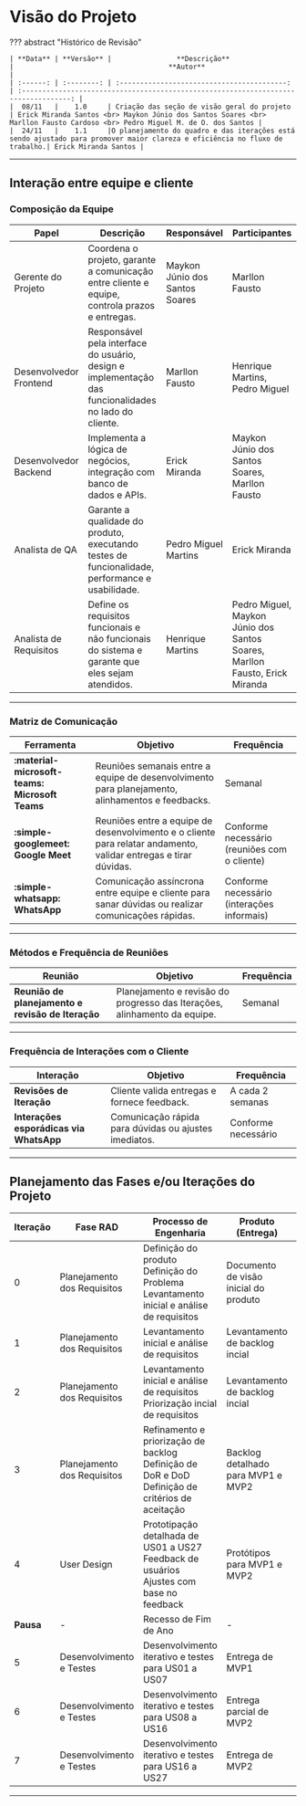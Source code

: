 # **Visão do Projeto**

??? abstract "Histórico de Revisão"

    | **Data** | **Versão** |                **Descrição**                |                                      **Autor**                                       |
    | :------: | :--------: | :-----------------------------------------: | :----------------------------------------------------------------------------------: |
    |  08/11   |    1.0     | Criação das seção de visão geral do projeto | Erick Miranda Santos <br> Maykon Júnio dos Santos Soares <br> Marllon Fausto Cardoso <br> Pedro Miguel M. de O. dos Santos |
    |  24/11   |    1.1     |O planejamento do quadro e das iterações está sendo ajustado para promover maior clareza e eficiência no fluxo de trabalho.| Erick Miranda Santos |

---

## **Interação entre equipe e cliente**

### **Composição da Equipe**

| Papel                  | Descrição                                                                                             | Responsável                    | Participantes                                                               |
| ---------------------- | ----------------------------------------------------------------------------------------------------- | ------------------------------ | --------------------------------------------------------------------------- |
| Gerente do Projeto     | Coordena o projeto, garante a comunicação entre cliente e equipe, controla prazos e entregas.         | Maykon Júnio dos Santos Soares | Marllon Fausto                                                              |
| Desenvolvedor Frontend | Responsável pela interface do usuário, design e implementação das funcionalidades no lado do cliente. | Marllon Fausto                 | Henrique Martins, Pedro Miguel                                              |
| Desenvolvedor Backend  | Implementa a lógica de negócios, integração com banco de dados e APIs.                                | Erick Miranda                  | Maykon Júnio dos Santos Soares, Marllon Fausto                              |
| Analista de QA         | Garante a qualidade do produto, executando testes de funcionalidade, performance e usabilidade.       | Pedro Miguel Martins           | Erick Miranda                                                               |
| Analista de Requisitos | Define os requisitos funcionais e não funcionais do sistema e garante que eles sejam atendidos.       | Henrique Martins               | Pedro Miguel, Maykon Júnio dos Santos Soares, Marllon Fausto, Erick Miranda |

---

### **Matriz de Comunicação**

| **Ferramenta**                                 | **Objetivo**                                                                                                     | **Frequência**                               |
| ---------------------------------------------- | ---------------------------------------------------------------------------------------------------------------- | -------------------------------------------- |
| **:material-microsoft-teams: Microsoft Teams** | Reuniões semanais entre a equipe de desenvolvimento para planejamento, alinhamentos e feedbacks.                 | Semanal                                      |
| **:simple-googlemeet: Google Meet**            | Reuniões entre a equipe de desenvolvimento e o cliente para relatar andamento, validar entregas e tirar dúvidas. | Conforme necessário (reuniões com o cliente) |
| **:simple-whatsapp: WhatsApp**                 | Comunicação assíncrona entre equipe e cliente para sanar dúvidas ou realizar comunicações rápidas.               | Conforme necessário (interações informais)   |

---

### **Métodos e Frequência de Reuniões**

| **Reunião**                                       | **Objetivo**                                                              | **Frequência** |
| ------------------------------------------------- | ------------------------------------------------------------------------- | -------------- |
| **Reunião de planejamento e revisão de Iteração** | Planejamento e revisão do progresso das Iterações, alinhamento da equipe. | Semanal        |

---

### **Frequência de Interações com o Cliente**

| **Interação**                           | **Objetivo**                                          | **Frequência**      |
| --------------------------------------- | ----------------------------------------------------- | ------------------- |
| **Revisões de Iteração**                | Cliente valida entregas e fornece feedback.           | A cada 2 semanas    |
| **Interações esporádicas via WhatsApp** | Comunicação rápida para dúvidas ou ajustes imediatos. | Conforme necessário |

---

## **Planejamento das Fases e/ou Iterações do Projeto**

| Iteração  | Fase RAD                    | Processo de Engenharia                                                                                | Produto (Entrega)                     | Data Início | Data Fim   | Dias |
| --------- | --------------------------- | ----------------------------------------------------------------------------------------------------- | ------------------------------------- | ----------- | ---------- | ---- |
| 0         | Planejamento dos Requisitos | Definição do produto<br>Definição do Problema<br>Levantamento inicial e análise de requisitos         | Documento de visão inicial do produto | 22/10/2024  | 04/11/2024 | 14   |
| 1         | Planejamento dos Requisitos | Levantamento inicial e análise de requisitos                                                          | Levantamento de backlog incial        | 05/11/2024  | 18/11/2024 | 14   |
| 2         | Planejamento dos Requisitos | Levantamento inicial e análise de requisitos<br>Priorização incial de requisitos                      | Levantamento de backlog incial        | 19/11/2024  | 02/12/2024 | 14   |
| 3         | Planejamento dos Requisitos | Refinamento e priorização de backlog<br>Definição de DoR e DoD<br>Definição de critérios de aceitação | Backlog detalhado para MVP1 e MVP2    | 03/12/2024  | 16/12/2024 | 14   |
| 4         | User Design                 | Prototipação detalhada de US01 a US27<br>Feedback de usuários<br>Ajustes com base no feedback         | Protótipos para MVP1 e MVP2           | 17/12/2024  | 30/12/2024 | 14   |
| **Pausa** | -                           | Recesso de Fim de Ano                                                                                 | -                                     | 31/12/2024  | 07/01/2025 | 8    |
| 5         | Desenvolvimento e Testes    | Desenvolvimento iterativo e testes para US01 a US07                                                   | Entrega de MVP1                       | 08/01/2025  | 21/01/2025 | 14   |
| 6         | Desenvolvimento e Testes    | Desenvolvimento iterativo e testes para US08 a US16                                                   | Entrega parcial de MVP2               | 22/01/2025  | 04/02/2025 | 14   |
| 7         | Desenvolvimento e Testes    | Desenvolvimento iterativo e testes para US16 a US27                                                   | Entrega de MVP2                       | 05/02/2025  | 18/02/2025 | 14   |

---
